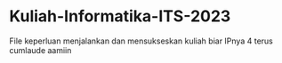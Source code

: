 # Kuliah-Informatika-ITS-2023
File keperluan menjalankan dan mensukseskan kuliah biar IPnya 4 terus cumlaude aamiin
